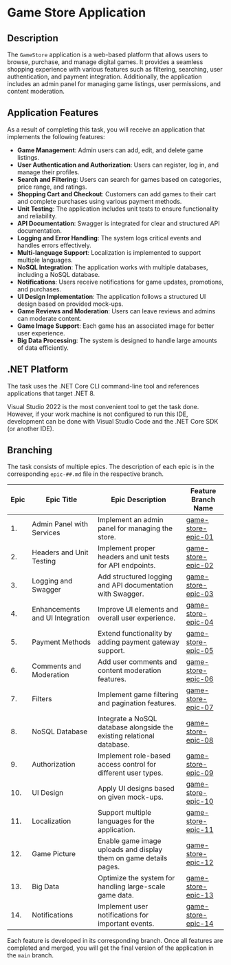 # Game Store Application

## Description

The `GameStore` application is a web-based platform that allows users to browse, purchase, and manage digital games. It provides a seamless shopping experience with various features such as filtering, searching, user authentication, and payment integration. Additionally, the application includes an admin panel for managing game listings, user permissions, and content moderation.

## Application Features

As a result of completing this task, you will receive an application that implements the following features:

- **Game Management**: Admin users can add, edit, and delete game listings.
- **User Authentication and Authorization**: Users can register, log in, and manage their profiles.
- **Search and Filtering**: Users can search for games based on categories, price range, and ratings.
- **Shopping Cart and Checkout**: Customers can add games to their cart and complete purchases using various payment methods.
- **Unit Testing**: The application includes unit tests to ensure functionality and reliability.
- **API Documentation**: Swagger is integrated for clear and structured API documentation.
- **Logging and Error Handling**: The system logs critical events and handles errors effectively.
- **Multi-language Support**: Localization is implemented to support multiple languages.
- **NoSQL Integration**: The application works with multiple databases, including a NoSQL database.
- **Notifications**: Users receive notifications for game updates, promotions, and purchases.
- **UI Design Implementation**: The application follows a structured UI design based on provided mock-ups.
- **Game Reviews and Moderation**: Users can leave reviews and admins can moderate content.
- **Game Image Support**: Each game has an associated image for better user experience.
- **Big Data Processing**: The system is designed to handle large amounts of data efficiently.

## .NET Platform

The task uses the .NET Core CLI command-line tool and references applications that target .NET 8.

Visual Studio 2022 is the most convenient tool to get the task done. However, if your work machine is not configured to run this IDE, development can be done with Visual Studio Code and the .NET Core SDK (or another IDE).

## Branching

The task consists of multiple epics. The description of each epic is in the corresponding `epic-##.md` file in the respective branch.

| Epic | Epic Title | Epic Description | Feature Branch Name |
|------|-----------|------------------|----------------------|
| 1.  | Admin Panel with Services | Implement an admin panel for managing the store. | [game-store-epic-01](epic-01.md) |
| 2.  | Headers and Unit Testing | Implement proper headers and unit tests for API endpoints. | [game-store-epic-02](epic-02.md) |
| 3.  | Logging and Swagger | Add structured logging and API documentation with Swagger. | [game-store-epic-03](epic-03.md) |
| 4.  | Enhancements and UI Integration | Improve UI elements and overall user experience. | [game-store-epic-04](epic-04.md) |
| 5.  | Payment Methods | Extend functionality by adding payment gateway support. | [game-store-epic-05](epic-05.md) |
| 6.  | Comments and Moderation | Add user comments and content moderation features. | [game-store-epic-06](epic-06.md) |
| 7.  | Filters | Implement game filtering and pagination features. | [game-store-epic-07](epic-07.md) |
| 8.  | NoSQL Database | Integrate a NoSQL database alongside the existing relational database. | [game-store-epic-08](epic-08.md) |
| 9.  | Authorization | Implement role-based access control for different user types. | [game-store-epic-09](epic-09.md) |
| 10. | UI Design | Apply UI designs based on given mock-ups. | [game-store-epic-10](epic-10.md) |
| 11. | Localization | Support multiple languages for the application. | [game-store-epic-11](epic-11.md) |
| 12. | Game Picture | Enable game image uploads and display them on game details pages. | [game-store-epic-12](epic-12.md) |
| 13. | Big Data | Optimize the system for handling large-scale game data. | [game-store-epic-13](epic-13.md) |
| 14. | Notifications | Implement user notifications for important events. | [game-store-epic-14](epic-14.md) |

Each feature is developed in its corresponding branch. Once all features are completed and merged, you will get the final version of the application in the `main` branch.
